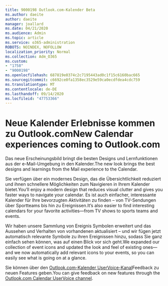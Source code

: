 ```yaml
---
title: 9000198 Outlook.com-Kalender Beta
ms.author: daeite
author: daeite
manager: joallard
ms.date: 04/21/2020
ms.audience: Admin
ms.topic: article
ms.service: o365-administration
ROBOTS: NOINDEX, NOFOLLOW
localization_priority: Normal
ms.collection: Adm_O365
ms.custom:
- "1758"
- "9000198"
ms.openlocfilehash: 687819e0374c2c7195443ad0c1f15c6160bac665
ms.sourcegitcommit: c6692ce0fa1358ec3529e59ca0ecdfdea4cdc759
ms.translationtype: MT
ms.contentlocale: de-DE
ms.lasthandoff: 09/14/2020
ms.locfileid: "47753366"
---
```

# <a name="new-calendar-experiences-coming-to-outlookcom"></a><span data-ttu-id="6b0be-102">Neue Kalender Erlebnisse kommen zu Outlook.com</span><span class="sxs-lookup"><span data-stu-id="6b0be-102">New Calendar experiences coming to Outlook.com</span></span>

<span data-ttu-id="6b0be-103">Das neue Erscheinungsbild bringt die besten Designs und Lernfunktionen aus der e-Mail-Umgebung in den Kalender.</span><span class="sxs-lookup"><span data-stu-id="6b0be-103">The new look brings the best designs and learnings from the Mail experience to the Calendar.</span></span>

<span data-ttu-id="6b0be-104">Sie verfügen über ein modernes Design, das die Übersichtlichkeit reduziert und ihnen schnellere Möglichkeiten zum Navigieren in Ihrem Kalender bietet.</span><span class="sxs-lookup"><span data-stu-id="6b0be-104">You’ll enjoy a modern design that reduces visual clutter and gives you faster ways to navigate your calendar.</span></span> <span data-ttu-id="6b0be-105">Es ist auch einfacher, interessante Kalender für Ihre bevorzugten Aktivitäten zu finden – von TV-Sendungen über Sportteams bis hin zu Ereignissen.</span><span class="sxs-lookup"><span data-stu-id="6b0be-105">It’s also easier to find interesting calendars for your favorite activities—from TV shows to sports teams and events.</span></span>

<span data-ttu-id="6b0be-106">Wir haben unsere Sammlung von Ereignis Symbolen erweitert und das Aussehen und Verhalten von vorhandenen aktualisiert – und wir fügen jetzt automatisch relevante Symbole zu ihren Ereignissen hinzu, sodass Sie ganz einfach sehen können, was auf einen Blick vor sich geht.</span><span class="sxs-lookup"><span data-stu-id="6b0be-106">We expanded our collection of event icons and updated the look and feel of existing ones—and we now automatically add relevant icons to your events, so you can easily see what is going on at a glance.</span></span>

<span data-ttu-id="6b0be-107">Sie können über den [Outlook.com-Kalender UserVoice-Kanal](https://go.microsoft.com/fwlink/?linkid=2103075)Feedback zu neuen Features geben.</span><span class="sxs-lookup"><span data-stu-id="6b0be-107">You can give feedback on new features through the [Outlook.com Calendar UserVoice channel](https://go.microsoft.com/fwlink/?linkid=2103075).</span></span>